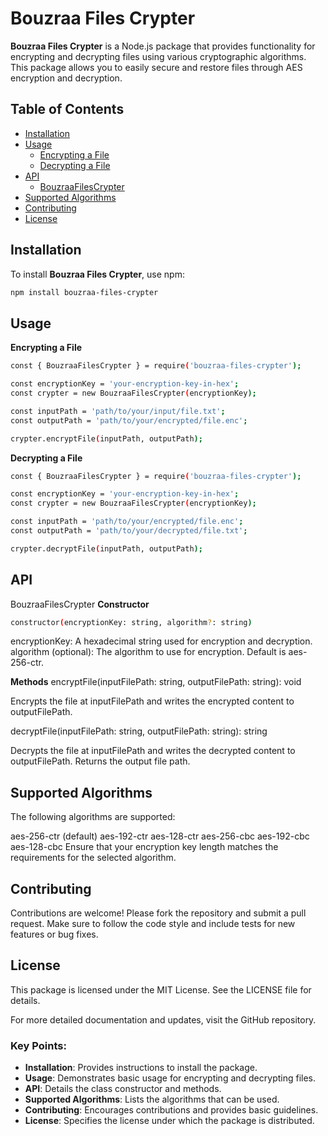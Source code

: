 # Bouzraa Files Crypter

**Bouzraa Files Crypter** is a Node.js package that provides functionality for encrypting and decrypting files using various cryptographic algorithms. This package allows you to easily secure and restore files through AES encryption and decryption.

## Table of Contents

- [Installation](#installation)
- [Usage](#usage)
  - [Encrypting a File](#encrypting-a-file)
  - [Decrypting a File](#decrypting-a-file)
- [API](#api)
  - [BouzraaFilesCrypter](#bouzraafilescrypter)
- [Supported Algorithms](#supported-algorithms)
- [Contributing](#contributing)
- [License](#license)

## Installation

To install **Bouzraa Files Crypter**, use npm:

```bash
npm install bouzraa-files-crypter
```

## Usage

**Encrypting a File**

```bash
const { BouzraaFilesCrypter } = require('bouzraa-files-crypter');

const encryptionKey = 'your-encryption-key-in-hex';
const crypter = new BouzraaFilesCrypter(encryptionKey);

const inputPath = 'path/to/your/input/file.txt';
const outputPath = 'path/to/your/encrypted/file.enc';

crypter.encryptFile(inputPath, outputPath);
```

**Decrypting a File**

```bash
const { BouzraaFilesCrypter } = require('bouzraa-files-crypter');

const encryptionKey = 'your-encryption-key-in-hex';
const crypter = new BouzraaFilesCrypter(encryptionKey);

const inputPath = 'path/to/your/encrypted/file.enc';
const outputPath = 'path/to/your/decrypted/file.txt';

crypter.decryptFile(inputPath, outputPath);
```

## API

BouzraaFilesCrypter
**Constructor**

```bash
constructor(encryptionKey: string, algorithm?: string)
```

encryptionKey: A hexadecimal string used for encryption and decryption.
algorithm (optional): The algorithm to use for encryption. Default is aes-256-ctr.

**Methods**
encryptFile(inputFilePath: string, outputFilePath: string): void

Encrypts the file at inputFilePath and writes the encrypted content to outputFilePath.

decryptFile(inputFilePath: string, outputFilePath: string): string

Decrypts the file at inputFilePath and writes the decrypted content to outputFilePath. Returns the output file path.

## Supported Algorithms

The following algorithms are supported:

aes-256-ctr (default)
aes-192-ctr
aes-128-ctr
aes-256-cbc
aes-192-cbc
aes-128-cbc
Ensure that your encryption key length matches the requirements for the selected algorithm.

## Contributing

Contributions are welcome! Please fork the repository and submit a pull request. Make sure to follow the code style and include tests for new features or bug fixes.

## License

This package is licensed under the MIT License. See the LICENSE file for details.

For more detailed documentation and updates, visit the GitHub repository.

### Key Points:

- **Installation**: Provides instructions to install the package.
- **Usage**: Demonstrates basic usage for encrypting and decrypting files.
- **API**: Details the class constructor and methods.
- **Supported Algorithms**: Lists the algorithms that can be used.
- **Contributing**: Encourages contributions and provides basic guidelines.
- **License**: Specifies the license under which the package is distributed.

